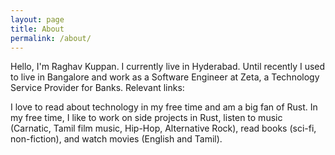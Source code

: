 ```yaml
---
layout: page
title: About
permalink: /about/
---
```


Hello, I'm Raghav Kuppan. I currently live in Hyderabad. Until recently I used to live in Bangalore and work as a Software Engineer at Zeta, a Technology Service Provider for Banks. Relevant links:  

I love to read about technology in my free time and am a big fan of Rust. In my free time, I like to work on side projects in Rust, listen to music (Carnatic, Tamil film music, Hip-Hop, Alternative Rock), read books (sci-fi, non-fiction), and watch movies (English and Tamil).